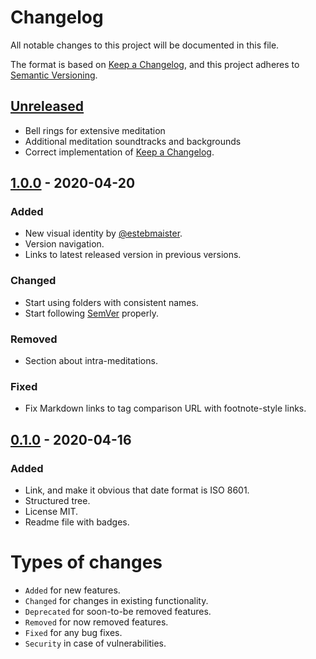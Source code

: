 # Changelog

All notable changes to this project will be documented in this file.

The format is based on [Keep a Changelog](https://keepachangelog.com/en/1.0.0/), and this project adheres to [Semantic Versioning](https://semver.org/spec/v2.0.0.html).

## [Unreleased]

- Bell rings for extensive meditation
- Additional meditation soundtracks and backgrounds
- Correct implementation of [Keep a Changelog](https://keepachangelog.com/en/1.0.0/).

## [1.0.0] - 2020-04-20

### Added

- New visual identity by [@estebmaister](https://github.com/estebmiaster).
- Version navigation.
- Links to latest released version in previous versions.

### Changed

- Start using folders with consistent names.
- Start following [SemVer](https://semver.org) properly.

### Removed

- Section about intra-meditations.

### Fixed

- Fix Markdown links to tag comparison URL with footnote-style links.

## [0.1.0] - 2020-04-16

### Added

- Link, and make it obvious that date format is ISO 8601.
- Structured tree.
- License MIT.
- Readme file with badges.

# Types of changes

- `Added` for new features.
- `Changed` for changes in existing functionality.
- `Deprecated` for soon-to-be removed features.
- `Removed` for now removed features.
- `Fixed` for any bug fixes.
- `Security` in case of vulnerabilities.

[unreleased]: https://github.com/estebmaister/meditation-app/compare/v1.0.0...HEAD
[1.0.0]: https://github.com/estebmaister/meditation-app/compare/v0.1.0...v1.0.0
[0.1.0]: https://github.com/estebmaister/meditation-app/compare/v0.0.1...v0.1.0
